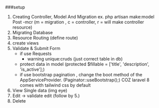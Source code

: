 ###setup 
1. Creating Controller, Model And Migration
    ex. php artisan make:model Post -mcr (m = migration , c = controller, r = will make controller resource)
2. Migrating Database 
3. Resource Routing (define route)
4. create views
5. Validate & Submit Form
    - if use  Requests
      - warning unique:cruds (just correct table in db)
    - protect data in model (protected $fillable = ['title', 'description', 'is_active'];)
    - if use bootstrap pagination , change the boot method of the AppServiceProvider. (Paginator::useBootstrap();)  COZ  laravel 8 comes with tailwind css by default
6. View Single data (img eye)
7. Edit -> validate edit (follow by 5.)
8. Delete